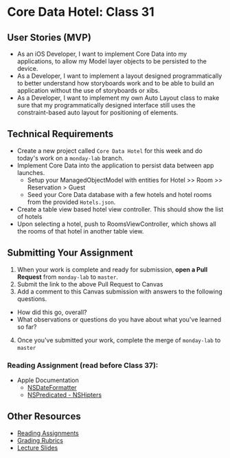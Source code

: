 # Core Data Hotel: Class 31  
## User Stories (MVP)  
- As an iOS Developer, I want to implement Core Data into my applications, to allow my Model layer objects to be persisted to the device.  
- As a Developer, I want to implement a layout designed programmatically to better understand how storyboards work and to be able to build an application without the use of storyboards or xibs.  
- As a Developer, I want to implement my own Auto Layout class to make sure that my programmatically designed interface still uses the constraint-based auto layout for positioning of elements.  

## Technical Requirements  
* Create a new project called `Core Data Hotel` for this week and do today's work on a `monday-lab` branch.  
* Implement Core Data into the application to persist data between app launches.  
	* Setup your ManagedObjectModel with entities for Hotel >> Room >> Reservation > Guest  
	* Seed your Core Data database with a few hotels and hotel rooms from the provided `Hotels.json`.  
* Create a table view based hotel view controller. This should show the list of hotels  
* Upon selecting a hotel, push to RoomsViewController, which shows all the rooms of that hotel in another table view.  

## Submitting Your Assignment  

1. When your work is complete and ready for submission, **open a Pull Request** from `monday-lab` to `master`.  
2. Submit the link to the above Pull Request to Canvas  
3. Add a comment to this Canvas submission with answers to the following questions.  
  - How did this go, overall?  
  - What observations or questions do you have about what you've learned so far?  
4. Once you've submitted your work, complete the merge of `monday-lab` to `master`  

### Reading Assignment (read **before** Class 37):  
* Apple Documentation  
  * [NSDateFormatter](https://developer.apple.com/library/mac/documentation/Cocoa/Reference/Foundation/Classes/NSDateFormatter_Class/)  
  * [NSPredicated - NSHipters](http://nshipster.com/nspredicate/)  

## Other Resources  
* [Reading Assignments](../../Resources/ra-grading-standard/)  
* [Grading Rubrics](../../Resources/)  
* [Lecture Slides](https://www.icloud.com/keynote/0KF1EHcCYjQlGj3VBCWdoyJaQ#Week8_Day1)  
